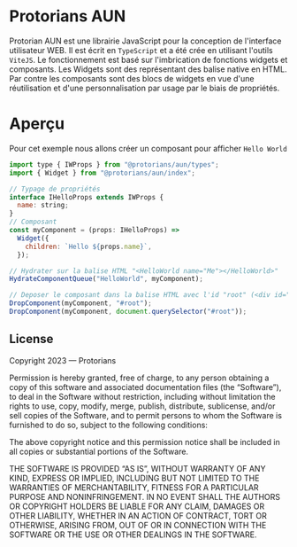 # Protorians AUN

Protorian AUN est une librairie JavaScript pour la conception de l'interface utilisateur WEB.
Il est écrit en `TypeScript` et a été crée en utilisant l'outils `ViteJS`.
Le fonctionnement est basé sur l'imbrication de fonctions widgets et composants.
Les Widgets sont des représentant des balise native en HTML. Par contre les composants sont des blocs de widgets en vue d'une réutilisation et d'une personnalisation par usage par le biais de propriétés.

# Aperçu

Pour cet exemple nous allons créer un composant pour afficher `Hello World`

```javascript
import type { IWProps } from "@protorians/aun/types";
import { Widget } from "@protorians/aun/index";

// Typage de propriétés
interface IHelloProps extends IWProps {
  name: string;
}
// Composant
const myComponent = (props: IHelloProps) =>
  Widget({
    children: `Hello ${props.name}`,
  });

// Hydrater sur la balise HTML "<HelloWorld name="Me"></HelloWorld>"
HydrateComponentQueue("HelloWorld", myComponent);

// Deposer le composant dans la balise HTML avec l'id "root" (<div id="root"></div>)
DropComponent(myComponent, "#root");
DropComponent(myComponent, document.querySelector("#root"));
```

## License

Copyright 2023 — Protorians

Permission is hereby granted, free of charge, to any person obtaining a copy of this software and associated documentation files (the “Software”), to deal in the Software without restriction, including without limitation the rights to use, copy, modify, merge, publish, distribute, sublicense, and/or sell copies of the Software, and to permit persons to whom the Software is furnished to do so, subject to the following conditions:

The above copyright notice and this permission notice shall be included in all copies or substantial portions of the Software.

THE SOFTWARE IS PROVIDED “AS IS”, WITHOUT WARRANTY OF ANY KIND, EXPRESS OR IMPLIED, INCLUDING BUT NOT LIMITED TO THE WARRANTIES OF MERCHANTABILITY, FITNESS FOR A PARTICULAR PURPOSE AND NONINFRINGEMENT. IN NO EVENT SHALL THE AUTHORS OR COPYRIGHT HOLDERS BE LIABLE FOR ANY CLAIM, DAMAGES OR OTHER LIABILITY, WHETHER IN AN ACTION OF CONTRACT, TORT OR OTHERWISE, ARISING FROM, OUT OF OR IN CONNECTION WITH THE SOFTWARE OR THE USE OR OTHER DEALINGS IN THE SOFTWARE.
